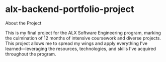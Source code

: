 # alx-backend-portfolio-project

About the Project

This is my final project for the ALX Software Engineering program, marking the culmination of 12 months of intensive coursework and diverse projects. This project allows me to spread my wings and apply everything I’ve learned—leveraging the resources, technologies, and skills I’ve acquired throughout the program.

